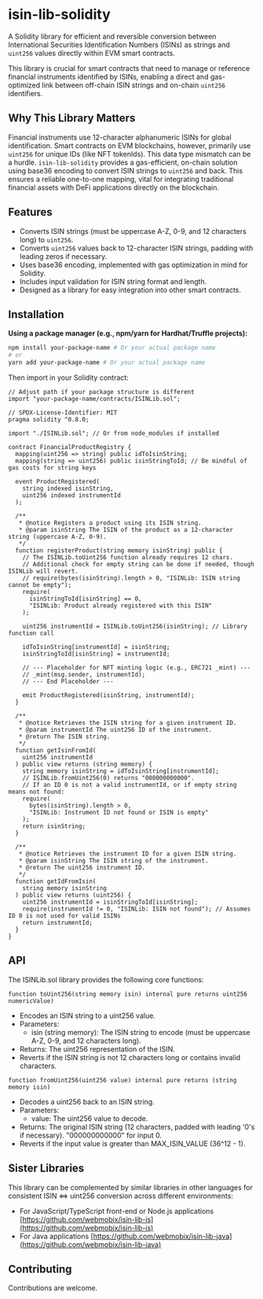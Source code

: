 # isin-lib-solidity

A Solidity library for efficient and reversible conversion between International Securities Identification Numbers (ISINs) as strings and `uint256` values directly within EVM smart contracts.

This library is crucial for smart contracts that need to manage or reference financial instruments identified by ISINs, enabling a direct and gas-optimized link between off-chain ISIN strings and on-chain `uint256` identifiers.

## Why This Library Matters

Financial instruments use 12-character alphanumeric ISINs for global identification. Smart contracts on EVM blockchains, however, primarily use `uint256` for unique IDs (like NFT tokenIds). This data type mismatch can be a hurdle. `isin-lib-solidity` provides a gas-efficient, on-chain solution using base36 encoding to convert ISIN strings to `uint256` and back. This ensures a reliable one-to-one mapping, vital for integrating traditional financial assets with DeFi applications directly on the blockchain.

## Features

- Converts ISIN strings (must be uppercase A-Z, 0-9, and 12 characters long) to `uint256`.
- Converts `uint256` values back to 12-character ISIN strings, padding with leading zeros if necessary.
- Uses base36 encoding, implemented with gas optimization in mind for Solidity.
- Includes input validation for ISIN string format and length.
- Designed as a library for easy integration into other smart contracts.

## Installation

**Using a package manager (e.g., npm/yarn for Hardhat/Truffle projects):**

```bash
npm install your-package-name # Or your actual package name
# or
yarn add your-package-name # Or your actual package name
```

Then import in your Solidity contract:

```solidity
// Adjust path if your package structure is different
import "your-package-name/contracts/ISINLib.sol";
```

```solidity
// SPDX-License-Identifier: MIT
pragma solidity ^0.8.0;

import "./ISINLib.sol"; // Or from node_modules if installed

contract FinancialProductRegistry {
  mapping(uint256 => string) public idToIsinString;
  mapping(string => uint256) public isinStringToId; // Be mindful of gas costs for string keys

  event ProductRegistered(
    string indexed isinString,
    uint256 indexed instrumentId
  );

  /**
   * @notice Registers a product using its ISIN string.
   * @param isinString The ISIN of the product as a 12-character string (uppercase A-Z, 0-9).
   */
  function registerProduct(string memory isinString) public {
    // The ISINLib.toUint256 function already requires 12 chars.
    // Additional check for empty string can be done if needed, though ISINLib will revert.
    // require(bytes(isinString).length > 0, "ISINLib: ISIN string cannot be empty");
    require(
      isinStringToId[isinString] == 0,
      "ISINLib: Product already registered with this ISIN"
    );

    uint256 instrumentId = ISINLib.toUint256(isinString); // Library function call

    idToIsinString[instrumentId] = isinString;
    isinStringToId[isinString] = instrumentId;

    // --- Placeholder for NFT minting logic (e.g., ERC721 _mint) ---
    // _mint(msg.sender, instrumentId);
    // --- End Placeholder ---

    emit ProductRegistered(isinString, instrumentId);
  }

  /**
   * @notice Retrieves the ISIN string for a given instrument ID.
   * @param instrumentId The uint256 ID of the instrument.
   * @return The ISIN string.
   */
  function getIsinFromId(
    uint256 instrumentId
  ) public view returns (string memory) {
    string memory isinString = idToIsinString[instrumentId];
    // ISINLib.fromUint256(0) returns "000000000000".
    // If an ID 0 is not a valid instrumentId, or if empty string means not found:
    require(
      bytes(isinString).length > 0,
      "ISINLib: Instrument ID not found or ISIN is empty"
    );
    return isinString;
  }

  /**
   * @notice Retrieves the instrument ID for a given ISIN string.
   * @param isinString The ISIN string of the instrument.
   * @return The uint256 instrument ID.
   */
  function getIdFromIsin(
    string memory isinString
  ) public view returns (uint256) {
    uint256 instrumentId = isinStringToId[isinString];
    require(instrumentId != 0, "ISINLib: ISIN not found"); // Assumes ID 0 is not used for valid ISINs
    return instrumentId;
  }
}
```

## API

The ISINLib.sol library provides the following core functions:

`function toUint256(string memory isin) internal pure returns uint256 numericValue)`

- Encodes an ISIN string to a uint256 value.
- Parameters:
  - isin (string memory): The ISIN string to encode (must be uppercase A-Z, 0-9, and 12 characters long).
- Returns: The uint256 representation of the ISIN.
- Reverts if the ISIN string is not 12 characters long or contains invalid characters.

`function fromUint256(uint256 value) internal pure returns (string memory isin)`

- Decodes a uint256 back to an ISIN string.
- Parameters:
  - value: The uint256 value to decode.
- Returns: The original ISIN string (12 characters, padded with leading '0's if necessary). "000000000000" for input 0.
- Reverts if the input value is greater than MAX_ISIN_VALUE (36^12 - 1).

## Sister Libraries

This library can be complemented by similar libraries in other languages for consistent ISIN <=> uint256 conversion across different environments:

- For JavaScript/TypeScript front-end or Node.js applications
  [https://github.com/webmobix/isin-lib-js](https://github.com/webmobix/isin-lib-js)
- For Java applications
  [https://github.com/webmobix/isin-lib-java](https://github.com/webmobix/isin-lib-java)

## Contributing

Contributions are welcome.
